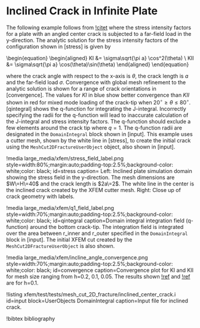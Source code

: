 # Inclined Crack in Infinite Plate

The following example follows from [!citet](Dolbow99,Richardson2011) where the stress intensity factors for a plate with an angled center crack is subjected to a far-field load in the y-direction.   The analytic solution for the stress intensity factors of the configuration shown in [stress] is given by

\begin{equation}
\begin{aligned}
    KI &= \sigma\sqrt{\pi a} \cos^2(\theta) \\
    KII &= \sigma\sqrt{\pi a} \cos(\theta)\sin(\theta)
\end{aligned}
\end{equation}

where the crack angle with respect to the x-axis is $\theta$, the crack length is $a$ and the far-field load $\sigma$.  Convergence with global mesh refinement to the analytic solution is shown for a range of crack orientations in [convergence].  The values for $KI$ in blue show better convergence than $KII$ shown in red for mixed mode loading of the crack-tip when $20^\circ\ge\theta\le80^\circ$.  [qintegral] shows the q-function for integrating the J-integral.  Incorrectly specifying the radii for the q-function will lead to inaccurate calculation of the J-integral and stress intensity factors.  The q-function should exclude a few elements around the crack tip where $q=1$.  The q-function radii are designated in the `DomainIntegral` block shown in [input].  This example uses a cutter mesh, shown by the white line in [stress], to create the initial crack using the `MeshCut2DFractureUserObject` object, also shown in [input].

!media large_media/xfem/stress_field_label.png
      style=width:80%;margin:auto;padding-top:2.5%;background-color: white;color: black;
      id=stress
      caption= Left: Inclined plate simulation domain showing the stress field in the y-direction.  The mesh dimensions are $W\=H\=40$ and the crack length is $2a\=2$.  The white line in the center is the inclined crack created by the XFEM cutter mesh.  Right: Close up of crack geometry with labels.

!media large_media/xfem/q1_field_label.png
      style=width:70%;margin:auto;padding-top:2.5%;background-color: white;color: black;
      id=qintegral
      caption=Domain integral integration field (q-function) around the bottom crack-tip.  The integration field is integrated over the area between r_inner and r_outer specified in the `DomainIntegral` block in [input].  The initial XFEM cut created by the `MeshCut2DFractureUserObject` is also shown.

!media large_media/xfem/incline_angle_convergence.png
      style=width:70%;margin:auto;padding-top:2.5%;background-color: white;color: black;
      id=convergence
      caption=Convergence plot for KI and KII for mesh size ranging from h\=0.2, 0.1, 0.05.  The results shown [!ref](stress) and [!ref](qintegral) are for h\=0.1.


!listing xfem/test/tests/mesh_cut_2D_fracture/inclined_center_crack.i  id=input block=UserObjects DomainIntegral caption=Input file for inclined crack.

!bibtex bibliography
